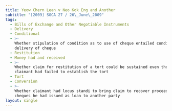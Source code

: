 ```yaml
---
title: Yeow Chern Lean v Neo Kok Eng and Another
subtitle: "[2009] SGCA 27 / 26\_June\_2009"
tags:
  - Bills of Exchange and Other Negotiable Instruments
  - Delivery
  - Conditional
  - >-
    Whether stipulation of condition as to use of cheque entailed conditional
    delivery of cheque
  - Restitution
  - Money had and received
  - >-
    Whether claim for restitution of a tort could be sustained even though
    claimant had failed to establish the tort
  - Tort
  - Conversion
  - >-
    Whether claimant had locus standi to bring claim to recover proceeds of
    cheques he had issued as loan to another party
layout: single
---
```



